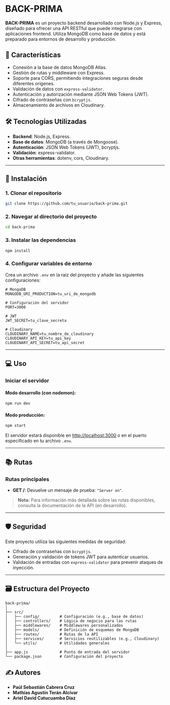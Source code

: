 # BACK-PRIMA

**BACK-PRIMA** es un proyecto backend desarrollado con Node.js y Express, diseñado para ofrecer una API RESTful que puede integrarse con aplicaciones frontend. Utiliza MongoDB como base de datos y está preparado para entornos de desarrollo y producción.

## 📌 **Características**

- Conexión a la base de datos MongoDB Atlas.
- Gestión de rutas y middleware con Express.
- Soporte para CORS, permitiendo integraciones seguras desde diferentes orígenes.
- Validación de datos con `express-validator`.
- Autenticación y autorización mediante JSON Web Tokens (JWT).
- Cifrado de contraseñas con `bcryptjs`.
- Almacenamiento de archivos en Cloudinary.

## 🛠️ **Tecnologías Utilizadas**

- **Backend**: Node.js, Express.
- **Base de datos**: MongoDB (a través de Mongoose).
- **Autenticación**: JSON Web Tokens (JWT), bcryptjs.
- **Validación**: express-validator.
- **Otras herramientas**: dotenv, cors, Cloudinary.

---

## 🚀 **Instalación**

### 1. Clonar el repositorio
```bash
git clone https://github.com/tu_usuario/back-prima.git
```

### 2. Navegar al directorio del proyecto
```bash
cd back-prima
```

### 3. Instalar las dependencias
```bash
npm install
```

### 4. Configurar variables de entorno
Crea un archivo `.env` en la raíz del proyecto y añade las siguientes configuraciones:
```plaintext
# MongoDB
MONGODB_URI_PRODUCTION=tu_uri_de_mongodb

# Configuración del servidor
PORT=3000

# JWT
JWT_SECRET=tu_clave_secreta

# Cloudinary
CLOUDINARY_NAME=tu_nombre_de_cloudinary
CLOUDINARY_API_KEY=tu_api_key
CLOUDINARY_API_SECRET=tu_api_secret
```

---

## 💻 **Uso**

### **Iniciar el servidor**

#### Modo desarrollo (con nodemon):
```bash
npm run dev
```

#### Modo producción:
```bash
npm start
```

El servidor estará disponible en [http://localhost:3000](http://localhost:3000) o en el puerto especificado en tu archivo `.env`.

---

## 📚 **Rutas**

### **Rutas principales**
- **GET /**: Devuelve un mensaje de prueba: `"Server on"`.

> **Nota:** Para información más detallada sobre las rutas disponibles, consulta la documentación de la API (en desarrollo).

---

## 🛡️ **Seguridad**

Este proyecto utiliza las siguientes medidas de seguridad:
- Cifrado de contraseñas con `bcryptjs`.
- Generación y validación de tokens JWT para autenticar usuarios.
- Validación de entradas con `express-validator` para prevenir ataques de inyección.

---

## 🗃️ **Estructura del Proyecto**

```plaintext
back-prima/
│
├── src/
│   ├── config/         # Configuración (e.g., base de datos)
│   ├── controllers/    # Lógica de negocio para las rutas
│   ├── middlewares/    # Middlewares personalizados
│   ├── models/         # Definición de esquemas de MongoDB
│   ├── routes/         # Rutas de la API
│   ├── services/       # Servicios reutilizables (e.g., Cloudinary)
│   └── utils/          # Utilidades generales
│
├── app.js              # Punto de entrada del servidor
└── package.json        # Configuración del proyecto
```
## ✍️ **Autores**  

- **Paúl Sebastián Cabrera Cruz**  
- **Mathías Agustín Terán Alcívar**  
- **Ariel David Catucuamba Díaz**  
